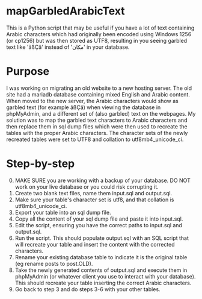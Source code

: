 # mapGarbledArabicText
This is a Python script that may be useful if you have a lot of text containing Arabic characters which had originally been encoded using Windows 1256 (or cp1256) but was then stored as UTF8, resulting in you seeing garbled text like 'ãßÇä' instead of 'مكان' in your database.

# Purpose
I was working on migrating an old website to a new hosting server. The old site had a mariadb database containing mixed English and Arabic content. When moved to the new server, the Arabic characters would show as garbled text (for example ãßÇä) when viewing the database in phpMyAdmin, and a different set of (also garbled) text on the webpages. My solution was to map the garbled text characters to Arabic characters and then replace them in sql dump files which were then used to recreate the tables with the proper Arabic characters. The character sets of the newly recreated tables were set to UTF8 and collation to utf8mb4_unicode_ci.

# Step-by-step
0. MAKE SURE you are working with a backup of your database. DO NOT work on your live database or you could risk corrupting it.
1. Create two blank text files, name them input.sql and output.sql.
2. Make sure your table's character set is utf8, and that collation is utf8mb4_unicode_ci.
3. Export your table into an sql dump file.
4. Copy all the content of your sql dump file and paste it into input.sql.
5. Edit the script, ensuring you have the correct paths to input.sql and output.sql.
6. Run the script. This should populate output.sql with an SQL script that will recreate your table and insert the content with the corrected characters.
7. Rename your existing database table to indicate it is the original table (eg rename posts to post.OLD).
8. Take the newly generated contents of output.sql and execute them in phpMyAdmin (or whatever client you use to interact with your database). This should recreate your table inserting the correct Arabic characters.
9. Go back to step 3 and do steps 3-6 with your other tables.
